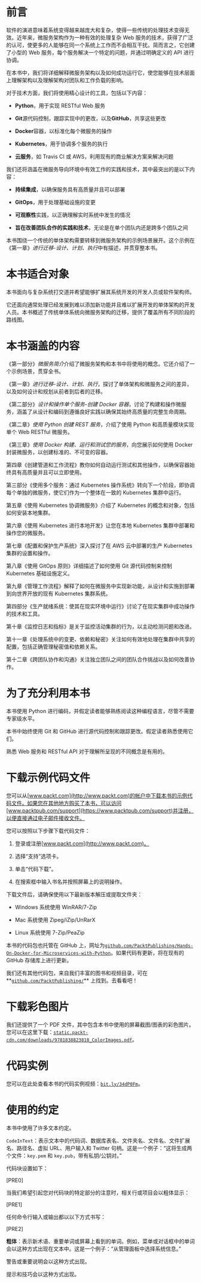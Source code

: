 # 前言

软件的演进意味着系统变得越来越庞大和复杂，使得一些传统的处理技术变得无效。近年来，微服务架构作为一种有效的处理复杂 Web 服务的技术，获得了广泛的认可，使更多的人能够在同一个系统上工作而不会相互干扰。简而言之，它创建了小型的 Web 服务，每个服务解决一个特定的问题，并通过明确定义的 API 进行协调。

在本书中，我们将详细解释微服务架构以及如何成功运行它，使您能够在技术层面上理解架构以及理解架构对团队和工作负载的影响。

对于技术方面，我们将使用精心设计的工具，包括以下内容：

+   **Python**，用于实现 RESTful Web 服务

+   **Git**源代码控制，跟踪实现中的更改，以及**GitHub**，共享这些更改

+   **Docker**容器，以标准化每个微服务的操作

+   **Kubernetes**，用于协调多个服务的执行

+   **云服务**，如 Travis CI 或 AWS，利用现有的商业解决方案来解决问题

我们还将涵盖在微服务导向环境中有效工作的实践和技术，其中最突出的是以下内容：

+   **持续集成**，以确保服务具有高质量并且可以部署

+   **GitOps**，用于处理基础设施的变更

+   **可观察性**实践，以正确理解实时系统中发生的情况

+   **旨在改善团队合作的实践和技术**，无论是在单个团队内还是跨多个团队之间

本书围绕一个传统的单体架构需要转移到微服务架构的示例场景展开。这个示例在《第一章》*进行迁移-设计、计划、执行*中有描述，并贯穿整本书。

# 本书适合对象

本书面向与复杂系统打交道并希望能够扩展其系统开发的开发人员或软件架构师。

它还面向通常处理已经发展到难以添加新功能并且难以扩展开发的单体架构的开发人员。本书概述了传统单体系统向微服务架构的迁移，提供了覆盖所有不同阶段的路线图。

# 本书涵盖的内容

《第一部分》*微服务简介*介绍了微服务架构和本书中将使用的概念。它还介绍了一个示例场景，贯穿全书。

《第一章》*进行迁移-设计、计划、执行*，探讨了单体架构和微服务之间的差异，以及如何设计和规划从前者到后者的迁移。

《第二部分》*设计和操作单个服务-创建 Docker 容器*，讨论了构建和操作微服务，涵盖了从设计和编码到遵循良好实践以确保其始终高质量的完整生命周期。

《第二章》*使用 Python 创建 REST 服务*，介绍了使用 Python 和高质量模块实现单个 Web RESTful 微服务。

《第三章》*使用 Docker 构建、运行和测试您的服务*，向您展示如何使用 Docker 封装微服务，以创建标准的、不可变的容器。

第四章《创建管道和工作流程》教你如何自动运行测试和其他操作，以确保容器始终具有高质量并且可以立即使用。

第三部分《使用多个服务：通过 Kubernetes 操作系统》转向下一个阶段，即协调每个单独的微服务，使它们作为一个整体在一致的 Kubernetes 集群中运行。

第五章《使用 Kubernetes 协调微服务》介绍了 Kubernetes 的概念和对象，包括如何安装本地集群。

第六章《使用 Kubernetes 进行本地开发》让您在本地 Kubernetes 集群中部署和操作您的微服务。

第七章《配置和保护生产系统》深入探讨了在 AWS 云中部署的生产 Kubernetes 集群的设置和操作。

第八章《使用 GitOps 原则》详细描述了如何使用 Git 源代码控制来控制 Kubernetes 基础设施定义。

第九章《管理工作流程》解释了如何在微服务中实现新功能，从设计和实施到部署到向世界开放的现有 Kubernetes 集群系统。

第四部分《生产就绪系统：使其在现实环境中运行》讨论了在现实集群中成功操作的技术和工具。

第十章《监控日志和指标》是关于监控活动集群的行为，以主动检测问题和改进。

第十一章《处理系统中的变更、依赖和秘密》关注如何有效地处理在集群中共享的配置，包括正确管理秘密值和依赖关系。

第十二章《跨团队协作和沟通》关注独立团队之间的团队合作挑战以及如何改善协作。

# 为了充分利用本书

本书使用 Python 进行编码，并假定读者能够熟练阅读这种编程语言，尽管不需要专家级水平。

本书中始终使用 Git 和 GitHub 进行源代码控制和跟踪更改。假定读者熟悉使用它们。

熟悉 Web 服务和 RESTful API 对于理解所呈现的不同概念是有用的。

# 下载示例代码文件

您可以从[www.packt.com](http://www.packt.com)的帐户中下载本书的示例代码文件。如果您在其他地方购买了本书，可以访问[www.packtpub.com/support](https://www.packtpub.com/support)并注册，以便直接通过电子邮件接收文件。

您可以按照以下步骤下载代码文件：

1.  登录或注册[www.packt.com](http://www.packt.com)。

1.  选择“支持”选项卡。

1.  单击“代码下载”。

1.  在搜索框中输入书名并按照屏幕上的说明操作。

下载文件后，请确保使用以下最新版本解压或提取文件夹：

+   Windows 系统使用 WinRAR/7-Zip

+   Mac 系统使用 Zipeg/iZip/UnRarX

+   Linux 系统使用 7-Zip/PeaZip

本书的代码包也托管在 GitHub 上，网址为[`github.com/PacktPublishing/Hands-On-Docker-for-Microservices-with-Python`](https://github.com/PacktPublishing/Hands-On-Docker-for-Microservices-with-Python)。如果代码有更新，将在现有的 GitHub 存储库上进行更新。

我们还有其他代码包，来自我们丰富的图书和视频目录，可在**[`github.com/PacktPublishing/`](https://github.com/PacktPublishing/)** 上找到。去看看吧！

# 下载彩色图片

我们还提供了一个 PDF 文件，其中包含本书中使用的屏幕截图/图表的彩色图片。您可以在这里下载：[`static.packt-cdn.com/downloads/9781838823818_ColorImages.pdf`](https://static.packt-cdn.com/downloads/9781838823818_ColorImages.pdf)。

# 代码实例

您可以在此处查看本书的代码实例视频：[`bit.ly/34dP0Fm`](http://bit.ly/34dP0Fm)。

# 使用的约定

本书中使用了许多文本约定。

`CodeInText`：表示文本中的代码词、数据库表名、文件夹名、文件名、文件扩展名、路径名、虚拟 URL、用户输入和 Twitter 句柄。这是一个例子：“这将生成两个文件：`key.pem` 和 `key.pub`，带有私钥/公钥对。”

代码块设置如下：

[PRE0]

当我们希望引起您对代码块的特定部分的注意时，相关行或项目会以粗体显示：

[PRE1]

任何命令行输入或输出都以以下方式书写：

[PRE2]

**粗体**：表示新术语、重要单词或屏幕上看到的单词。例如，菜单或对话框中的单词会以这种方式出现在文本中。这是一个例子：“从管理面板中选择系统信息。”

警告或重要说明会以这种方式出现。

提示和技巧会以这种方式出现。
